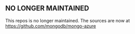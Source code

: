 ## NO LONGER MAINTAINED

This repos is no longer maintained. The sources are now at https://github.com/mongodb/mongo-azure